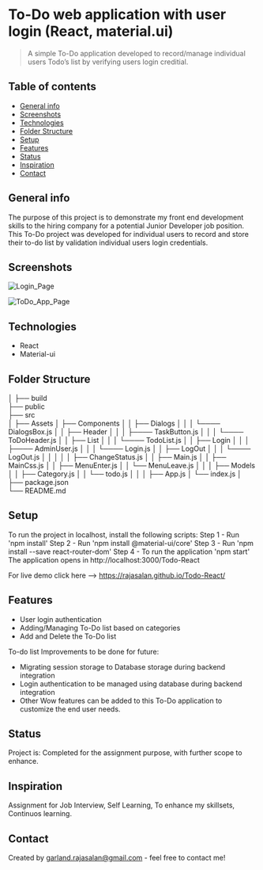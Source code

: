 # To-Do web application with user login (React, material.ui)
> A simple To-Do application developed to record/manage individual users Todo’s list by verifying users login creditial.


## Table of contents
* [General info](#general-info)
* [Screenshots](#screenshots)
* [Technologies](#technologies)
* [Folder Structure](#Folder-Structure)
* [Setup](#setup)
* [Features](#features)
* [Status](#status)
* [Inspiration](#inspiration)
* [Contact](#contact)


## General info
The purpose of this project is to demonstrate my front end development skills to the hiring company for a potential Junior Developer job position. This To-Do project was developed for individual users to record and store their to-do list by validation individual users login credentials. 


## Screenshots
![Login_Page](https://user-images.githubusercontent.com/46955786/115951309-bde1ec80-a4e8-11eb-92f5-28695f15e50d.PNG)

![ToDo_App_Page](https://user-images.githubusercontent.com/46955786/115951346-f255a880-a4e8-11eb-877e-d2eda729504d.PNG)


## Technologies
* React
* Material-ui


## Folder Structure
│
├── build                   
├── public                    
├── src                     
│    ├── Assets
│    ├── Components
│    │      ├── Dialogs
│    │      │       └──── DialogsBox.js
│    │      ├── Header
│    │      │       ├──── TaskButton.js
│    │      │       └──── ToDoHeader.js
│    │      ├── List
│    │      │       └──── TodoList.js
│    │      ├── Login
│    │      │       ├──── AdminUser.js
│    │      │       └──── Login.js
│    │      ├── LogOut
│    │      │       └──── LogOut.js
│    │      │ 
│    │      ├── ChangeStatus.js
│    │      ├── Main.js
│    │      ├── MainCss.js
│    │      ├── MenuEnter.js
│    │      └── MenuLeave.js
│    │
│    ├── Models
│    │      ├── Category.js
│    │      └── todo.js
│    │
│    ├── App.js
│    └── index.js
│
├── package.json                   
└── README.md


## Setup
To run the project in localhost, install the following scripts:
Step 1 - Run 'npm install'
Step 2 - Run 'npm install @material-ui/core'
Step 3 - Run 'npm install --save react-router-dom'
Step 4 - To run the application 'npm start'
The application opens in http://localhost:3000/Todo-React


For live demo click here --> https://rajasalan.github.io/Todo-React/


## Features
* User login authentication
* Adding/Managing To-Do list based on categories
* Add and Delete the To-Do list

To-do list Improvements to be done for future:
* Migrating session storage to Database storage during backend integration
* Login authentication to be managed using database during backend integration
* Other Wow features can be added to this To-Do application to customize the end user needs.


## Status
Project is: Completed for the assignment purpose, with further scope to enhance.


## Inspiration
Assignment for Job Interview, Self Learning, To enhance my skillsets, Continuos learning.


## Contact
Created by garland.rajasalan@gmail.com - feel free to contact me!
